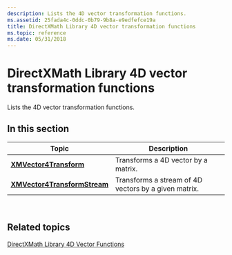 ```yaml
---
description: Lists the 4D vector transformation functions.
ms.assetid: 25fada4c-0ddc-0b79-9b8a-e9edfefce19a
title: DirectXMath Library 4D vector transformation functions
ms.topic: reference
ms.date: 05/31/2018
---
```


# DirectXMath Library 4D vector transformation functions

Lists the 4D vector transformation functions.

## In this section



| Topic                                                                   | Description                                                     |
|-------------------------------------------------------------------------|-----------------------------------------------------------------|
| [**XMVector4Transform**](/windows/win32/api/directxmath/nf-directxmath-xmvector4transform)<br/>             | Transforms a 4D vector by a matrix.<br/>                  |
| [**XMVector4TransformStream**](/windows/win32/api/directxmath/nf-directxmath-xmvector4transformstream)<br/> | Transforms a stream of 4D vectors by a given matrix.<br/> |



 

## Related topics

<dl> <dt>

[DirectXMath Library 4D Vector Functions](ovw-xnamath-reference-functions-vector4.md)
</dt> </dl>

 

 
